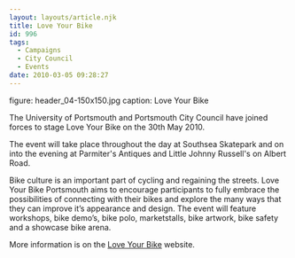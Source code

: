 ```yaml
---
layout: layouts/article.njk
title: Love Your Bike
id: 996
tags:
  - Campaigns
  - City Council
  - Events
date: 2010-03-05 09:28:27
---
```


figure: header_04-150x150.jpg
caption: Love Your Bike

The University of Portsmouth and Portsmouth City Council have joined forces to stage Love Your Bike on the 30th May 2010.

The event will take place throughout the day at Southsea Skatepark and on into the evening at Parmiter's Antiques and Little Johnny Russell's on Albert Road.

Bike culture is an important part of cycling and regaining the streets. Love Your Bike Portsmouth aims to encourage participants to fully embrace the possibilities of connecting with their bikes and explore the many ways that they can improve it’s appearance and design. The event will feature workshops, bike demo’s, bike polo, marketstalls, bike artwork, bike safety and a showcase bike arena.

More information is on the [Love Your Bike](http://www.loveyourbikeportsmouth.co.uk/) website.
